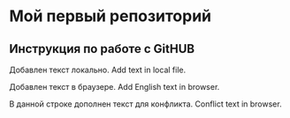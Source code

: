 # Мой первый репозиторий

## Инструкция по работе с GitHUB
Добавлен текст локально. Add text in local file.

Добавлен текст в браузере. Add English text in browser.

В данной строке дополнен текст для конфликта.
Conflict text in browser.

